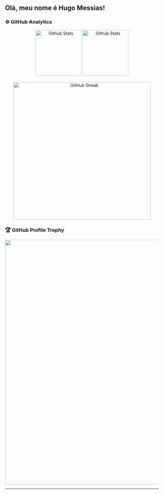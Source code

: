 ## Olá, meu nome é Hugo Messias!

### ⚙️ GitHub Analytics

<div align="center">
  <img 
    height=150  
    src="https://github-readme-stats.vercel.app/api?username=Huuuuuugo&theme=dark&show_icons=true&hide_border=true&count_private=true"
    alt="Github Stats"
  />  
  <img
    height=150
    src="https://github-readme-stats.vercel.app/api/top-langs/?username=Huuuuuugo&theme=dark&show_icons=true&hide_border=true&layout=compact"
    alt="Github Stats"
  />
</div>
<br>
<div align="center">
  <img
    width=450
    src="https://github-readme-streak-stats-eight.vercel.app/?user=Huuuuuugo&theme=dark&hide_border=true"
    alt="GitHub Streak" 
  />
</div>

### 🏆 GitHub Profile Trophy

<p align="center">
  <a
    href="https://github.com/ryo-ma/github-profile-trophy"
    title="repositório de troféus"
  >
    <img
      width="800"
      src="https://github-profile-trophy.vercel.app/?username=Huuuuuugo&column=8&theme=darkhub&no-frame=true&no-bg=true"
    />
  </a>
</p>

---
